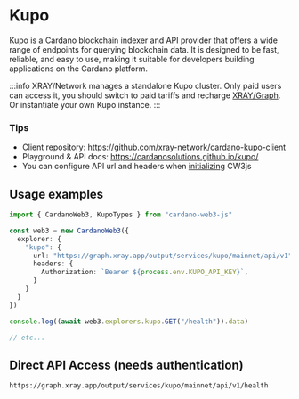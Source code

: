 # Kupo

Kupo is a Cardano blockchain indexer and API provider that offers a wide range of endpoints for querying blockchain data. It is designed to be fast, reliable, and easy to use, making it suitable for developers building applications on the Cardano platform.

:::info
XRAY/Network manages a standalone Kupo cluster. Only paid users can access it, you should switch to paid tariffs and recharge [XRAY/Graph](https://xray.app). Or instantiate your own Kupo instance.
:::

### Tips

* Client repository: https://github.com/xray-network/cardano-kupo-client
* Playground & API docs: https://cardanosolutions.github.io/kupo/
* You can configure API url and headers when [initializing](/docs/initialization) CW3js

## Usage examples

```ts
import { CardanoWeb3, KupoTypes } from "cardano-web3-js"

const web3 = new CardanoWeb3({
  explorer: {
    "kupo": {
      url: "https://graph.xray.app/output/services/kupo/mainnet/api/v1",
      headers: {
        Authorization: `Bearer ${process.env.KUPO_API_KEY}`,
      }
    }
  }
})

console.log((await web3.explorers.kupo.GET("/health")).data)

// etc...
```

## Direct API Access (needs authentication)

```
https://graph.xray.app/output/services/kupo/mainnet/api/v1/health
```